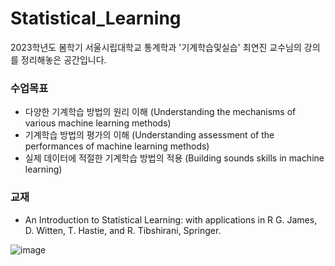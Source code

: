 # Statistical_Learning
 2023학년도 봄학기 서울시립대학교 통계학과 '기계학습및실습' 최연진 교수님의 강의를 정리해놓은 공간입니다.

### 수업목표
- 다양한 기계학습 방법의 원리 이해 (Understanding the mechanisms of various machine learning methods) 
- 기계학습 방법의 평가의 이해 (Understanding assessment of the performances of machine learning methods) 
- 실제 데이터에 적절한 기계학습 방법의 적용 (Building sounds skills in machine learning)

### 교재
- An Introduction to Statistical Learning: with applications in R G. James, D. Witten, T. Hastie, and R. Tibshirani, Springer.


![image](https://github.com/ImJaeSung/Statistical_Learning/assets/113405066/70c71250-62fe-4fa6-b158-c59908b37589)

  

